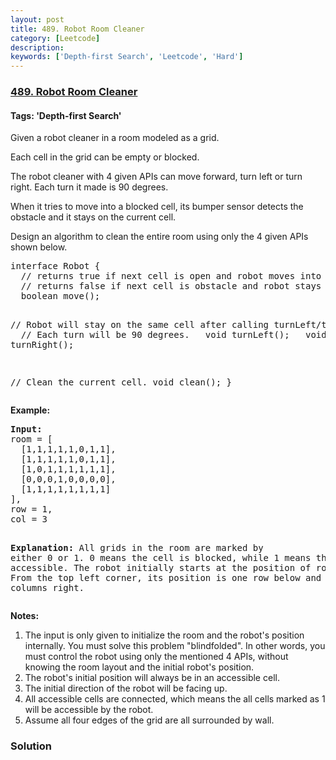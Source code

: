 ```yaml
---
layout: post
title: 489. Robot Room Cleaner
category: [Leetcode]
description: 
keywords: ['Depth-first Search', 'Leetcode', 'Hard']
---
```

### [489. Robot Room Cleaner](https://leetcode.com/problems/robot-room-cleaner)

#### Tags: 'Depth-first Search'

<div class="content__u3I1 question-content__JfgR"><div><p>Given a robot cleaner in a room modeled as a grid.</p>
<p>Each cell in the grid can be empty or blocked.</p>
<p>The robot cleaner with 4 given APIs can move forward, turn left or turn right. Each turn it made is 90 degrees.</p>
<p>When it tries to move into a blocked cell, its bumper sensor detects the obstacle and it stays on the current cell.</p>
<p>Design an algorithm to clean the entire room using only the 4 given APIs shown below.</p>
<pre>interface Robot {
  // returns true if next cell is open and robot moves into the cell.
  // returns false if next cell is obstacle and robot stays on the current cell.
  boolean move();

  // Robot will stay on the same cell after calling turnLeft/turnRight.
  // Each turn will be 90 degrees.
  void turnLeft();
  void turnRight();

  // Clean the current cell.
  void clean();
}
</pre>
<p><strong>Example:</strong></p>
<pre><strong>Input:</strong>
room = [
  [1,1,1,1,1,0,1,1],
  [1,1,1,1,1,0,1,1],
  [1,0,1,1,1,1,1,1],
  [0,0,0,1,0,0,0,0],
  [1,1,1,1,1,1,1,1]
],
row = 1,
col = 3

<strong>Explanation:</strong>
All grids in the room are marked by either 0 or 1.
0 means the cell is blocked, while 1 means the cell is accessible.
The robot initially starts at the position of row=1, col=3.
From the top left corner, its position is one row below and three columns right.
</pre>
<p><strong>Notes:</strong></p>
<ol>
<li>The input is only given to initialize the room and the robot's position internally. You must solve this problem "blindfolded". In other words, you must control the robot using only the mentioned 4 APIs, without knowing the room layout and the initial robot's position.</li>
<li>The robot's initial position will always be in an accessible cell.</li>
<li>The initial direction of the robot will be facing up.</li>
<li>All accessible cells are connected, which means the all cells marked as 1 will be accessible by the robot.</li>
<li>Assume all four edges of the grid are all surrounded by wall.</li>
</ol>
</div></div>

### Solution
